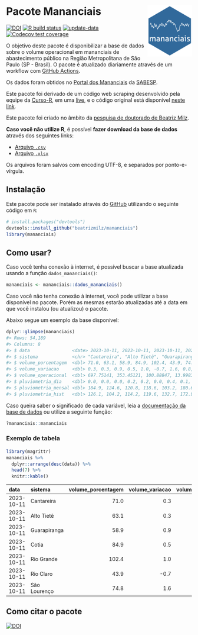 
<!-- README.md is generated from README.Rmd. Please edit that file -->

# Pacote Mananciais <img src="man/figures/hexlogo.png" align="right" width = "120px"/>

<!-- badges: start -->

[![DOI](https://zenodo.org/badge/DOI/10.5281/zenodo.4733056.svg)](https://doi.org/10.5281/zenodo.4733056)
[![R build
status](https://github.com/beatrizmilz/mananciais/workflows/R-CMD-check/badge.svg)](https://github.com/beatrizmilz/mananciais/actions)
[![update-data](https://github.com/beatrizmilz/mananciais/actions/workflows/2-update_data.yaml/badge.svg)](https://github.com/beatrizmilz/mananciais/actions/workflows/2-update_data.yaml)
[![Codecov test
coverage](https://codecov.io/gh/beatrizmilz/mananciais/branch/master/graph/badge.svg)](https://codecov.io/gh/beatrizmilz/mananciais?branch=master)
<!-- badges: end -->

O objetivo deste pacote é disponibilizar a base de dados sobre o volume
operacional em mananciais de abastecimento público na Região
Metropolitana de São Paulo (SP - Brasil). O pacote é atualizado
diariamente através de um workflow com [GitHub
Actions](https://github.com/beatrizmilz/mananciais/actions).

Os dados foram obtidos no [Portal dos
Mananciais](http://mananciais.sabesp.com.br/Situacao) da
[SABESP](http://site.sabesp.com.br/site/Default.aspx).

Este pacote foi derivado de um código web scraping desenvolvido pela
equipe da [Curso-R](https://www.curso-r.com/), em uma
[live](https://youtu.be/jvZIxrMmOcQ), e o código original está
disponível [neste
link](https://github.com/curso-r/lives/blob/master/drafts/20200730_scraper_sabesp.R).

Este pacote foi criado no âmbito da [pesquisa de doutorado de Beatriz
Milz](https://beatrizmilz.github.io/tese/).

**Caso você não utilize R**, é possível **fazer download da base de
dados** através dos seguintes links:

- [Arquivo
  `.csv`](https://github.com/beatrizmilz/mananciais/raw/master/inst/extdata/mananciais.csv)
- [Arquivo
  `.xlsx`](https://github.com/beatrizmilz/mananciais/blob/master/inst/extdata/mananciais.xlsx?raw=true)

Os arquivos foram salvos com encoding UTF-8, e separados por
ponto-e-vírgula.

## Instalação

Este pacote pode ser instalado através do [GitHub](https://github.com/)
utilizando o seguinte código em `R`:

``` r
# install.packages("devtools")
devtools::install_github("beatrizmilz/mananciais")
library(mananciais)
```

## Como usar?

Caso você tenha conexão à internet, é possível buscar a base atualizada
usando a função `dados_mananciais()`:

``` r
mananciais <- mananciais::dados_mananciais() 
```

Caso você não tenha conexão à internet, você pode utilizar a base
disponível no pacote. Porém as mesmas estarão atualizadas até a data em
que você instalou (ou atualizou) o pacote.

Abaixo segue um exemplo da base disponível:

``` r
dplyr::glimpse(mananciais)
#> Rows: 54,189
#> Columns: 8
#> $ data                <date> 2023-10-11, 2023-10-11, 2023-10-11, 2023-10-11, 2…
#> $ sistema             <chr> "Cantareira", "Alto Tietê", "Guarapiranga", "Cotia…
#> $ volume_porcentagem  <dbl> 71.0, 63.1, 58.9, 84.9, 102.4, 43.9, 74.8, 70.7, 6…
#> $ volume_variacao     <dbl> 0.3, 0.3, 0.9, 0.5, 1.0, -0.7, 1.6, 0.8, 0.5, 1.4,…
#> $ volume_operacional  <dbl> 697.75141, 353.45121, 100.88847, 13.99833, 114.873…
#> $ pluviometria_dia    <dbl> 0.0, 0.0, 0.0, 0.2, 0.2, 0.0, 0.4, 0.1, 0.4, 0.4, …
#> $ pluviometria_mensal <dbl> 184.9, 124.6, 120.8, 118.6, 103.2, 180.6, 160.0, 1…
#> $ pluviometria_hist   <dbl> 126.1, 104.2, 114.2, 119.6, 132.7, 172.9, 141.7, 1…
```

Caso queira saber o significado de cada variável, leia a [documentação
da base de
dados](https://beatrizmilz.github.io/mananciais/reference/mananciais.html)
ou utilize a seguinte função:

``` r
?mananciais::mananciais
```

### Exemplo de tabela

``` r
library(magrittr)
mananciais %>% 
  dplyr::arrange(desc(data)) %>% 
  head(7) %>%
  knitr::kable()
```

| data       | sistema      | volume_porcentagem | volume_variacao | volume_operacional | pluviometria_dia | pluviometria_mensal | pluviometria_hist |
|:-----------|:-------------|-------------------:|----------------:|-------------------:|-----------------:|--------------------:|------------------:|
| 2023-10-11 | Cantareira   |               71.0 |             0.3 |          697.75141 |              0.0 |               184.9 |             126.1 |
| 2023-10-11 | Alto Tietê   |               63.1 |             0.3 |          353.45121 |              0.0 |               124.6 |             104.2 |
| 2023-10-11 | Guarapiranga |               58.9 |             0.9 |          100.88847 |              0.0 |               120.8 |             114.2 |
| 2023-10-11 | Cotia        |               84.9 |             0.5 |           13.99833 |              0.2 |               118.6 |             119.6 |
| 2023-10-11 | Rio Grande   |              102.4 |             1.0 |          114.87307 |              0.2 |               103.2 |             132.7 |
| 2023-10-11 | Rio Claro    |               43.9 |            -0.7 |            6.00427 |              0.0 |               180.6 |             172.9 |
| 2023-10-11 | São Lourenço |               74.8 |             1.6 |           66.43651 |              0.4 |               160.0 |             141.7 |

## Como citar o pacote

[![DOI](https://zenodo.org/badge/DOI/10.5281/zenodo.4733056.svg)](https://doi.org/10.5281/zenodo.4733056)
